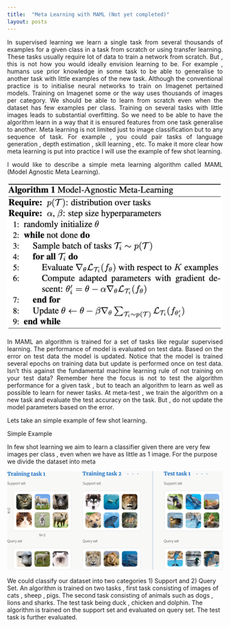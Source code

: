 ```yaml
---
title:  "Meta Learning with MAML (Not yet completed)"
layout: posts
---
```


<p style="text-align:justify">In supervised learning we learn a single task from several thousands of examples for a given class in a task from scratch or using transfer learning. 
These tasks usually require lot of data to train a network from scratch. But , this is not how you would ideally envision learning to be. For example , humans use prior knowledge in some task to be able to generalise to another task with little examples of the new task. 
Although the conventional practice is to initialise neural networks to train on Imagenet pertained models. Training on Imagenet some or the way uses thousands of images per category.
We should be able to learn from scratch even when the dataset has few examples per class. Training on several tasks with little images leads to substantial overfitting. 
So we need to be able to have the algorithm learn in a way that it is ensured features from one task generalise to another. Meta learning is not limited just to image classification but to any sequence of task. 
For example , you could pair tasks of language generation , depth estimation , skill learning , etc. To make it more clear how meta learning is put into practice I will use the example of few shot learning. </p>

<p style="text-align:justify">I would like to describe a simple meta learning algorithm called MAML (Model Agnostic Meta Learning).</p>
<img src="https://github.com/kamathhrishi/kamathhrishi.github.io/blob/master/_posts/Images/maml.png?raw=true">

<p style="text-align:justify">In MAML an algorithm is trained for a set of tasks like regular supervised learning. 
The performance of model is evaluated on test data. Based on the error on test data the model is updated. Notice that the model is trained several epochs on training data but update is performed once on test data.
Isn’t this against the fundamental machine learning rule of not training on your test data? Remember here the focus is not to test the algorithm performance for a given task , but to teach an algorithm to learn as well as possible to learn for newer tasks. 
At meta-test , we train the algorithm on a new task and evaluate the test accuracy on the task. 
But , do not update the model parameters based on the error. </p>

<p style="text-align:justify">Lets take an simple example of few shot learning. 

Simple Example

In few shot learning we aim to learn a classifier given there are very few images per class , even when we have as little as 1 image. For the purpose we divide the dataset into meta 

<img src="https://github.com/kamathhrishi/kamathhrishi.github.io/blob/master/_posts/Images/few_shot.png?raw=true">

We could classify our dataset into two categories 1) Support and 2) Query Set. An algorithm is trained on two tasks , first task consisting of images of cats , sheep , pigs. The second task consisting of animals such as dogs , lions and sharks. The test task being duck , chicken and dolphin. The algorithm is trained on the support set and  evaluated on query set. The test task is further evaluated. </p>


